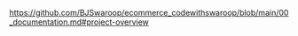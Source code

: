 https://github.com/BJSwaroop/ecommerce_codewithswaroop/blob/main/00_documentation.md#project-overview
